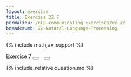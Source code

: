 ```yaml
---
layout: exercise
title: Exercise 22.7
permalink: /nlp-communicating-exercises/ex_7/
breadcrumb: 22-Natural-Language-Processing
---
```


{% include mathjax_support %}

<div class="card">
<div class="card-header p-2">
<a href='#' class="p-2">Exercise 7</a>
<button type="button" class="btn btn-dark float-right" title="Solve this Exercise" onclick="solve('ex22.7');" href="#"><i id="ex22.7" class="fas fa-pen" style="color:white"></i></button>
<a class="edit_question" href="#"><button type="button" class="btn btn-dark float-right" title="Edit this Question"  style="margin-left:10px; margin-right:10px;" onclick="edit('ex22.7');" href="#"><i id="ex22.7" class="far fa-edit" style="color:white"></i></button></a>
</div>
<div class="card-body">
<p class="card-text">{% include_relative question.md %}</p>
</div>
</div>
<br>
